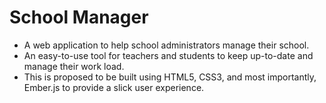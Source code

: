 School Manager
==============

* A web application to help school administrators manage their school.
* An easy-to-use tool for teachers and students to keep up-to-date and manage their work load.
* This is proposed to be built using HTML5, CSS3, and most importantly, Ember.js to provide a slick user experience. 